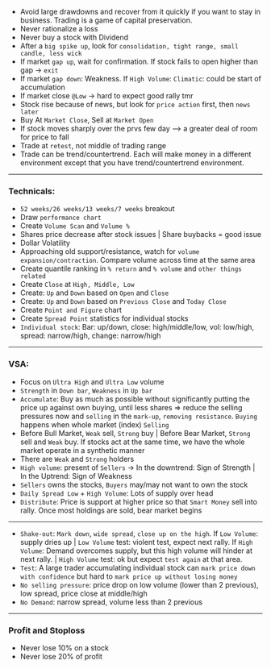* Avoid large drawdowns and recover from it quickly if you want to stay in business. Trading is a game of capital preservation.
* Never rationalize a loss
* Never buy a stock with Dividend
* After a ```big spike up```, look for ```consolidation, tight range, small candle, less wick```
* If market ```gap up```, wait for confirmation. If stock fails to open higher than gap -> ```exit```
* If market ```gap down```: Weakness. If ```High Volume```: ```Climatic```: could be start of accumulation
* If market close ```@Low``` -> hard to expect good rally tmr
* Stock rise because of news, but look for ```price action``` first, then ```news later```
* Buy At ```Market Close```, Sell at ```Market Open```
* If stock moves sharply over the prvs few day --> a greater deal of room for price to fall
* Trade at ```retest```, not middle of trading range
* Trade can be trend/countertrend. Each will make money in a different environment except that you have trend/countertrend environment.
---
### Technicals: 
* ```52 weeks/26 weeks/13 weeks/7 weeks``` breakout
* Draw ```performance chart```
* Create ```Volume Scan``` and ```Volume %```
* Shares price decrease after stock issues | Share buybacks = good issue
* Dollar Volatility
* Approaching old support/resistance, watch for ```volume expansion/contraction```. Compare volume across time at the same area
* Create quantile ranking in ```% return``` and ```% volume``` and ```other things related```
* Create ```Close``` at ```High, Middle, Low```
* Create: ```Up``` and ```Down``` based on ```Open``` and ```Close```
* Create: ```Up``` and ```Down``` based on ```Previous Close``` and ```Today Close``` 
* Create ```Point and Figure``` chart
* Create ```Spread Point``` statistics for individual stocks
* ```Individual stock```: Bar: up/down, close: high/middle/low, vol: low/high, spread: narrow/high, change: narrow/high
---
### VSA:
* Focus on ```Ultra High``` and ```Ultra Low``` volume
* ```Strength``` in ```Down bar```, ```Weakness``` in ```Up bar```
* ```Accumulate```: Buy as much as possible without significantly putting the price up against own buying, until less shares => reduce the selling pressures now and ```selling``` in the ```mark-up```, ```removing resistance```. ```Buying``` happens when whole market (index) ```Selling```
* Before Bull Market, ```Weak``` sell, ```Strong``` buy | Before Bear Market, ```Strong``` sell and ```Weak``` buy. If stocks act at the same time, we have the whole market operate in a synthetic manner
* There are ```Weak``` and ```Strong``` holders
* ```High volume```: present of ```Sellers``` -> In the downtrend: Sign of Strength | In the Uptrend: Sign of Weakness
* ```Sellers``` owns the stocks, ```Buyers``` may/may not want to own the stock
* ```Daily Spread Low``` + ```High Volume```: Lots of supply over head
* ```Distribute```: Price is support at higher price so that ```Smart Money``` sell into rally. Once most holdings are sold, bear market begins
---
* ```Shake-out```: ```Mark down```, ```wide spread```, ```close up on the high```. 
If ```Low Volume```: supply dries up | ```Low Volume``` test: violent test, expect next rally.
If ```High Volume```: Demand overcomes supply, but this high volume will hinder at next rally. | ```High Volume``` test: ok but expect ```test again``` at that area.
* ```Test```: A large trader accumulating individual stock can ```mark price down with confidence``` but hard to ```mark price up without losing money```
* ```No selling pressure```: price drop on low volume (lower than 2 previous), low spread, price close at middle/high
* ```No Demand```: narrow spread, volume less than 2 previous
---
### Profit and Stoploss
* Never lose 10% on a stock
* Never lose 20% of profit


